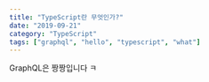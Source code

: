 ```yaml
---
title: "TypeScript란 무엇인가?"
date: "2019-09-21"
category: "TypeScript"
tags: ["graphql", "hello", "typescript", "what"]
---
```

GraphQL은 짱짱입니다 ㅋ
